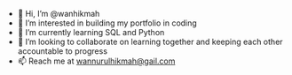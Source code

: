 - 👋 Hi, I’m @wanhikmah
- 👀 I’m interested in building my portfolio in coding
- 🌱 I’m currently learning SQL and Python
- 💞️ I’m looking to collaborate on learning together and keeping each other accountable to progress
- 📫 Reach me at wannurulhikmah@gail.com

<!---
wanhikmah/wanhikmah is a ✨ special ✨ repository because its `README.md` (this file) appears on your GitHub profile.
You can click the Preview link to take a look at your changes.
--->
